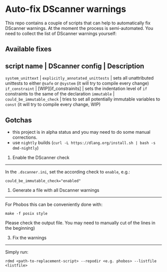 Auto-fix DScanner warnings
==========================

This repo contains a couple of scripts that can help to automatically fix DScanner
warnings.
At the moment the process is semi-automated. You need to collect the list of
DScanner warnings yourself:

Available fixes
---------------

script name       | DScanner config       			 | Description
--------------------------------------------------------------------------------
`system_unittext` | `explicitly_annotated_unittests` | sets all unattributed unittests to either `@safe` or `@system` (it will try to compile every change)
`if_constraint`   | [WIP][if_constrainits]			 | sets the indentation level of `if` constraints to the same of the declaration
`immutable`       | `could_be_immutable_check`		 | tries to set all potentially immutable variables to `const` (it will try to compile every change, WIP)

[if_constraints]: https://github.com/Hackerpilot/Dscanner/pull/394

Gotchas
-------

- this project is in alpha status and you may need to do some manual corrections.
- use `nightly` builds (`curl -L https://dlang.org/install.sh | bash -s dmd-nightly`)

1) Enable the DScanner check
----------------------------

In the `.dscanner.ini`, set the according check to `enable`, e.g.:

```
could_be_immutable_check="enabled"
```

1) Generate a file with all Dscanner warnings
---------------------------------------------

For Phobos this can be conveniently done with:

```
make -f posix style
```

Please check the output file.
You may need to manually cut of the lines in the beginning)

3) Fix the warnings
-------------------

Simply run:

```
rdmd <path-to-replacement-script> --repodir <e.g. phobos> --listfile <listfile>
```
